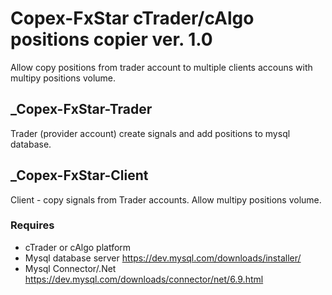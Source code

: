 # Copex-FxStar cTrader/cAlgo positions copier ver. 1.0
Allow copy positions from trader account to multiple clients accouns with multipy positions volume.

## _Copex-FxStar-Trader
Trader (provider account) create signals and add positions to mysql database.

## _Copex-FxStar-Client
Client - copy signals from Trader accounts. Allow multipy positions volume.

### Requires
* cTrader or cAlgo platform
* Mysql database server https://dev.mysql.com/downloads/installer/
* Mysql Connector/.Net https://dev.mysql.com/downloads/connector/net/6.9.html
